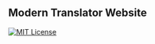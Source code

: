 ## Modern Translator Website
[![MIT License](http://img.shields.io/:license-mit-blue.svg)](/LICENSE)
